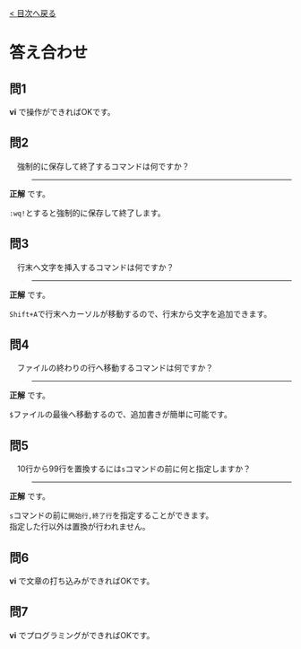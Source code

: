 [< 目次へ戻る](README.md#目次)

# 答え合わせ


## 問1

**vi** で操作ができればOKです。  


## 問2
　強制的に保存して終了するコマンドは何ですか？  

> ****  

**正解** です。  

`:wq!`とすると強制的に保存して終了します。  


## 問3
　行末へ文字を挿入するコマンドは何ですか？  

> ****  

**正解** です。  

`Shift+A`で行末へカーソルが移動するので、行末から文字を追加できます。  


## 問4
　ファイルの終わりの行へ移動するコマンドは何ですか？  

> ****  

**正解** です。  

`$`ファイルの最後へ移動するので、追加書きが簡単に可能です。  


## 問5
　10行から99行を置換するには`s`コマンドの前に何と指定しますか？  

> ****  

**正解** です。  

`s`コマンドの前に`開始行,終了行`を指定することができます。  
指定した行以外は置換が行われません。  


## 問6

**vi** で文章の打ち込みができればOKです。  


## 問7

**vi** でプログラミングができればOKです。  
